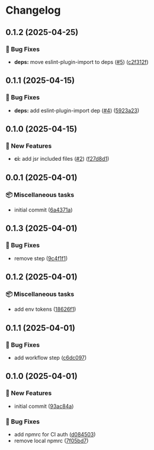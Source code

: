 # Changelog

## 0.1.2 (2025-04-25)

### 🐛 Bug Fixes

* **deps:** move eslint-plugin-import to deps ([#5](https://github.com/MainQueueIO/typescript-style/issues/5)) ([c2f312f](https://github.com/MainQueueIO/typescript-style/commit/c2f312f62786b4d7d3a809d380935c04a2e21123))

## 0.1.1 (2025-04-15)

### 🐛 Bug Fixes

* **deps:** add eslint-plugin-import dep ([#4](https://github.com/MainQueueIO/typescript-style/issues/4)) ([5923a23](https://github.com/MainQueueIO/typescript-style/commit/5923a2388b8b2398f4eb2116b69730c11f3763ec))

## 0.1.0 (2025-04-15)

### 🚀 New Features

* **ci:** add jsr included files ([#2](https://github.com/MainQueueIO/typescript-style/issues/2)) ([f27d8d1](https://github.com/MainQueueIO/typescript-style/commit/f27d8d10739cda716873211afee236ecff687b5f))

## 0.0.1 (2025-04-01)

### 📦 Miscellaneous tasks

* initial commit ([6a4371a](https://github.com/MainQueueIO/typescript-style/commit/6a4371a14c0759883b156f366a6aa4d515b61810))

## 0.1.3 (2025-04-01)

### 🐛 Bug Fixes

* remove step ([9c4f1f1](https://github.com/MainQueueIO/typescript-style/commit/9c4f1f17716763dff05e20014d82d9021610fd29))

## 0.1.2 (2025-04-01)

### 📦 Miscellaneous tasks

* add env tokens ([18626f1](https://github.com/MainQueueIO/typescript-style/commit/18626f1a1b774461181ea62414ef80466deb0a3d))

## 0.1.1 (2025-04-01)

### 🐛 Bug Fixes

* add workflow step ([c6dc097](https://github.com/MainQueueIO/typescript-style/commit/c6dc097758c47dbc8d272c0824c82619de961a7b))

## 0.1.0 (2025-04-01)

### 🚀 New Features

* initial commit ([93ac84a](https://github.com/MainQueueIO/typescript-styles/commit/93ac84ac6e811b5d727aa8650aeb4ad8f9a7c99f))

### 🐛 Bug Fixes

* add npmrc for CI auth ([d084503](https://github.com/MainQueueIO/typescript-styles/commit/d0845039f3f210d6402b4c43695e4aeaf43e2ac8))
* remove local npmrc ([7f05bd7](https://github.com/MainQueueIO/typescript-styles/commit/7f05bd788a98c6504e391431dcf99592cc0e0a44))
